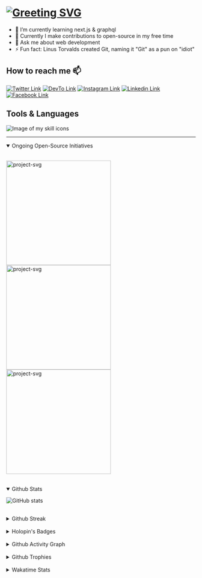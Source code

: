 # [![Greeting SVG](https://readme-typing-svg.demolab.com?font=Fira+Code&size=32&duration=3800&pause=1200vCenter=true&random=false&width=435&lines=Hi%F0%9F%91%8B%2C+I'm+Sunny)](https://Sunny-unik.github.io)

<!--
- 👯 I’m looking to collaborate on ...
- 🤔 I’m looking for help with ...
-->

- 🌱 I’m currently learning next.js & graphql
- 🔭 Currently I make contributions to open-source in my free time
- 💬 Ask me about web development
- ⚡ Fun fact: Linus Torvalds created Git, naming it "Git" as a pun on "idiot"

## How to reach me 📫

[![Twitter Link](https://img.shields.io/badge/Twitter-%231DA1F2.svg?style=for-the-badge&logo=Twitter&logoColor=white)](https://www.twitter.com/sunnyunik/)
[![DevTo Link](https://img.shields.io/badge/dev.to-%2308090A.svg?&style=for-the-badge&logo=dev.to&logoColor=white)](https://dev.to/sunny_dev)
[![Instagram Link](<https://img.shields.io/badge/Instagram-%23E4405F.svg?style=for-the-badge&logo=Instagram&logoColor=white&color=rgb(266,50,75)>)](https://www.instagram.com/sunny.gandhwani/)
[![Linkedin Link](https://img.shields.io/badge/linkedin-%231E77B5.svg?&style=for-the-badge&logo=linkedin&logoColor=white)](https://www.linkedin.com/in/sunny-gandhwani-b4b6ab20b/)
[![Facebook Link](https://img.shields.io/badge/facebook-%232E87FB.svg?&style=for-the-badge&logo=facebook&logoColor=white)](https://www.facebook.com/sunny.gandhwani)

## Tools & Languages

![Image of my skill icons](https://skillicons.dev/icons?i=html,css,js,sass,tailwind,bootstrap,react,redux,vscode,git,nextjs,ts,nodejs,jest,webpack,mongo,graphql,docker,linux,postman,netlify,vercel)

---

<details open>
<summary>Ongoing Open-Source Initiatives</summary>
<br/>
<div>

<a href="https://github.com/Sunny-unik/node-auth"><img width="278" src="https://github-readme-stats.vercel.app/api/pin/?username=sunny-unik&repo=node-auth&theme=dracula&icon_color=F8D866" alt="project-svg"></a>
<a href="https://github.com/Sunny-unik/urlbit"><img width="278" src="https://github-readme-stats.vercel.app/api/pin/?username=sunny-unik&repo=urlbit&theme=dracula&icon_color=F8D866" alt="project-svg"></a>
<a href="https://github.com/Sunny-unik/docker-node-server"><img width="278" src="https://github-readme-stats.vercel.app/api/pin/?username=sunny-unik&repo=docker-node-server&theme=dracula&icon_color=F8D866" alt="project-svg"></a>

</div>
</details>
<br/>

<details open>
<summary>Github Stats</summary>

![GitHub stats](https://github-readme-stats.vercel.app/api?username=Sunny-unik&hide=stars&show_icons=true&theme=radical&rank_icon=github&show_owner=true&show=prs_merged_percentage,prs_merged)

</details>
<br/>

<details>
<summary>Github Streak</summary>
<br/>
<div align="center">

![Github Streak](https://github-readme-streak-stats.herokuapp.com/?user=sunny-unik&theme=dracula)

</div>
</details>
<br/>

<details>
<summary>Holopin's Badges</summary>

[![Image of @sunnyunik's Holopin badges, which is a link to view their full Holopin profile](https://holopin.me/sunnyunik)](https://holopin.io/@sunnyunik)

</details>
<br/>

<details>
<summary>Github Activity Graph</summary>

![Github Activity Graph](https://github-readme-activity-graph.vercel.app/graph?username=sunny-unik&theme=rogue&custom_title=Last%20Month%20Contribution%20Graph)

</details>
<br/>

<details>
<summary>Github Trophies</summary>

![Github Trophies](https://github-profile-trophy.vercel.app/?username=sunny-unik&theme=onestar&title=Joined2020,Commits,PR,Repositories,Experience,Issues,Reviews)

</details>
<br/>

<details>
<summary>Wakatime Stats</summary>
<br/>

![Wakatime Stats](https://wakatime.com/share/@SunnyUnik/4a25fe81-d599-4b5e-a441-5249d41756eb.svg)

![Wakatime Language Stats](<https://github-readme-stats.vercel.app/api/wakatime?username=Sunnyunik&theme=tokyonight&custom_title=Wakatime%20Language%20Stats%20(last%20week)&layout=compact>)
![Profile Views Count](https://komarev.com/ghpvc/?username=sunny-unik)

</details>
